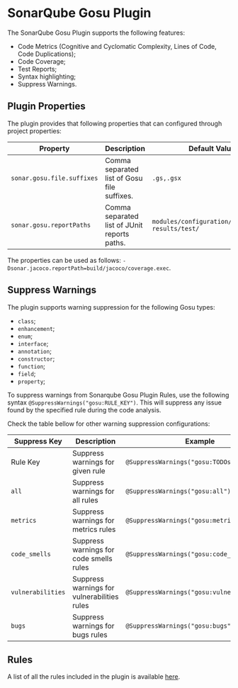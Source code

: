 # SonarQube Gosu Plugin

The SonarQube Gosu Plugin supports the following features:

- Code Metrics (Cognitive and Cyclomatic Complexity, Lines of Code, Code Duplications);
- Code Coverage;
- Test Reports;
- Syntax highlighting;
- Suppress Warnings.

## Plugin Properties

The plugin provides that following properties that can configured through project properties:

| Property                   | Description                                  | Default Value                                    |
|----------------------------|----------------------------------------------|--------------------------------------------------|
| `sonar.gosu.file.suffixes` | Comma separated list of Gosu file suffixes.  | `.gs,.gsx`                                       |
| `sonar.gosu.reportPaths`   | Comma separated list of JUnit reports paths. | `modules/configuration/build/test-results/test/` |

The properties can be used as follows: `-Dsonar.jacoco.reportPath=build/jacoco/coverage.exec`.

## Suppress Warnings

The plugin supports warning suppression for the following Gosu types:
- `class`;
- `enhancement`;
- `enum`;
- `interface`;
- `annotation`;
- `constructor`;
- `function`;
- `field`;
- `property`;

To suppress warnings from Sonarqube Gosu Plugin Rules, use the following syntax `@SuppressWarnings("gosu:RULE_KEY")`. 
This will suppress any issue found by the specified rule during the code analysis. 

Check the table bellow for other warning suppression configurations:

| Suppress Key       | Description                                 | Example                                     |
|--------------------|---------------------------------------------|---------------------------------------------|
| Rule Key           | Suppress warnings for given rule            | `@SuppressWarnings("gosu:TODOsRule")`       |
| `all`              | Suppress warnings for all rules             | `@SuppressWarnings("gosu:all")`             |
| `metrics`          | Suppress warnings for metrics rules         | `@SuppressWarnings("gosu:metrics")`         |
| `code_smells`      | Suppress warnings for code smells rules     | `@SuppressWarnings("gosu:code_smells")`     |
| `vulnerabilities`  | Suppress warnings for vulnerabilities rules | `@SuppressWarnings("gosu:vulnerabilities")` |
| `bugs`             | Suppress warnings for bugs rules            | `@SuppressWarnings("gosu:bugs")`            |

## Rules

A list of all the rules included in the plugin is available [here](RULES.md).
